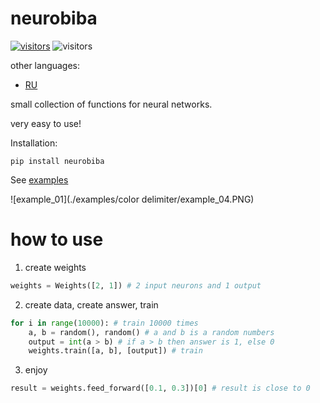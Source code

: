 # neurobiba

[![visitors](https://badge.fury.io/py/neurobiba.svg)](https://pypi.org/project/neurobiba/)
![visitors](https://visitor-badge.laobi.icu/badge?page_id=displaceman.neurobiba)

other languages:

- [RU](./README.ru.md)

small collection of functions for neural networks.

very easy to use!

Installation:

```
pip install neurobiba
```

See [examples](./examples)

![example_01](./examples/color delimiter/example_04.PNG)

# how to use

1. create weights

```python
weights = Weights([2, 1]) # 2 input neurons and 1 output
```

2. create data, create answer, train

```python
for i in range(10000): # train 10000 times
    a, b = random(), random() # a and b is a random numbers
    output = int(a > b) # if a > b then answer is 1, else 0
    weights.train([a, b], [output]) # train
```

3. enjoy

```python
result = weights.feed_forward([0.1, 0.3])[0] # result is close to 0
```
